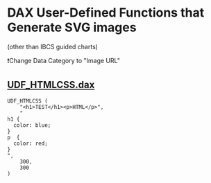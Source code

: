 # DAX User-Defined Functions that Generate SVG images
(other than IBCS guided charts)

❗Change Data Category to "Image URL"

## [UDF_HTMLCSS.dax](https://github.com/avatorl/DAX/blob/master/UDF/SVG/UDF_HTMLCSS.dax)

```
UDF_HTMLCSS (
    "<h1>TEST</h1><p>HTML</p>",
    "
h1 {
  color: blue;
}
p  {
  color: red;
}
",
    300,
    300
)
```
